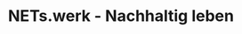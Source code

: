 ---
title: "NETs.werk - Nachhaltig leben"
url: /bad-hall/nets-werk-nachhaltig-leben/
shop: Lebensmittel
---